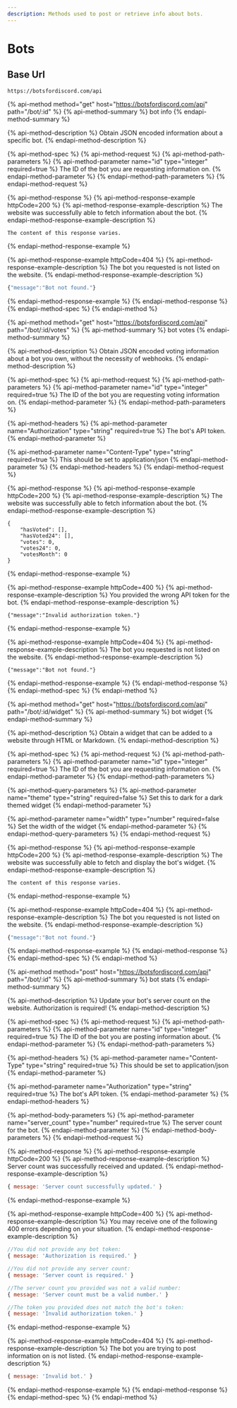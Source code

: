 ```yaml
---
description: Methods used to post or retrieve info about bots.
---
```


# Bots

## Base Url

```text
https://botsfordiscord.com/api
```

{% api-method method="get" host="https://botsfordiscord.com/api" path="/bot/:id" %}
{% api-method-summary %}
bot info
{% endapi-method-summary %}

{% api-method-description %}
Obtain JSON encoded information about a specific bot.
{% endapi-method-description %}

{% api-method-spec %}
{% api-method-request %}
{% api-method-path-parameters %}
{% api-method-parameter name="id" type="integer" required=true %}
The ID of the bot you are requesting information on.
{% endapi-method-parameter %}
{% endapi-method-path-parameters %}
{% endapi-method-request %}

{% api-method-response %}
{% api-method-response-example httpCode=200 %}
{% api-method-response-example-description %}
The website was successfully able to fetch information about the bot.
{% endapi-method-response-example-description %}

```text
The content of this response varies.
```
{% endapi-method-response-example %}

{% api-method-response-example httpCode=404 %}
{% api-method-response-example-description %}
The bot you requested is not listed on the website.
{% endapi-method-response-example-description %}

```javascript
{"message":"Bot not found."}
```
{% endapi-method-response-example %}
{% endapi-method-response %}
{% endapi-method-spec %}
{% endapi-method %}

{% api-method method="get" host="https://botsfordiscord.com/api" path="/bot/:id/votes" %}
{% api-method-summary %}
bot votes
{% endapi-method-summary %}

{% api-method-description %}
Obtain JSON encoded voting information about a bot you own, without the necessity of webhooks.
{% endapi-method-description %}

{% api-method-spec %}
{% api-method-request %}
{% api-method-path-parameters %}
{% api-method-parameter name="id" type="integer" required=true %}
The ID of the bot you are requesting voting information on.
{% endapi-method-parameter %}
{% endapi-method-path-parameters %}

{% api-method-headers %}
{% api-method-parameter name="Authorization" type="string" required=true %}
The bot's API token.
{% endapi-method-parameter %}

{% api-method-parameter name="Content-Type" type="string" required=true %}
This should be set to application/json
{% endapi-method-parameter %}
{% endapi-method-headers %}
{% endapi-method-request %}

{% api-method-response %}
{% api-method-response-example httpCode=200 %}
{% api-method-response-example-description %}
The website was successfully able to fetch information about the bot.
{% endapi-method-response-example-description %}

```
{
    "hasVoted": [],
    "hasVoted24": [],
    "votes": 0,
    "votes24": 0,
    "votesMonth": 0
}
```
{% endapi-method-response-example %}

{% api-method-response-example httpCode=400 %}
{% api-method-response-example-description %}
You provided the wrong API token for the bot.
{% endapi-method-response-example-description %}

```
{"message":"Invalid authorization token."}
```
{% endapi-method-response-example %}

{% api-method-response-example httpCode=404 %}
{% api-method-response-example-description %}
The bot you requested is not listed on the website.
{% endapi-method-response-example-description %}

```
{"message":"Bot not found."}
```
{% endapi-method-response-example %}
{% endapi-method-response %}
{% endapi-method-spec %}
{% endapi-method %}

{% api-method method="get" host="https://botsfordiscord.com/api" path="/bot/:id/widget" %}
{% api-method-summary %}
bot widget
{% endapi-method-summary %}

{% api-method-description %}
Obtain a widget that can be added to a website through HTML or Markdown.
{% endapi-method-description %}

{% api-method-spec %}
{% api-method-request %}
{% api-method-path-parameters %}
{% api-method-parameter name="id" type="integer" required=true %}
The ID of the bot you are requesting information on.
{% endapi-method-parameter %}
{% endapi-method-path-parameters %}

{% api-method-query-parameters %}
{% api-method-parameter name="theme" type="string" required=false %}
Set this to dark for a dark themed widget
{% endapi-method-parameter %}

{% api-method-parameter name="width" type="number" required=false %}
Set the width of the widget
{% endapi-method-parameter %}
{% endapi-method-query-parameters %}
{% endapi-method-request %}

{% api-method-response %}
{% api-method-response-example httpCode=200 %}
{% api-method-response-example-description %}
The website was successfully able to fetch and display the bot's widget.
{% endapi-method-response-example-description %}

```text
The content of this response varies.
```
{% endapi-method-response-example %}

{% api-method-response-example httpCode=404 %}
{% api-method-response-example-description %}
The bot you requested is not listed on the website.
{% endapi-method-response-example-description %}

```javascript
{"message":"Bot not found."}
```
{% endapi-method-response-example %}
{% endapi-method-response %}
{% endapi-method-spec %}
{% endapi-method %}

{% api-method method="post" host="https://botsfordiscord.com/api" path="/bot/:id" %}
{% api-method-summary %}
bot stats
{% endapi-method-summary %}

{% api-method-description %}
Update your bot's server count on the website. Authorization is required!
{% endapi-method-description %}

{% api-method-spec %}
{% api-method-request %}
{% api-method-path-parameters %}
{% api-method-parameter name="id" type="integer" required=true %}
The ID of the bot you are posting information about.
{% endapi-method-parameter %}
{% endapi-method-path-parameters %}

{% api-method-headers %}
{% api-method-parameter name="Content-Type" type="string" required=true %}
This should be set to application/json
{% endapi-method-parameter %}

{% api-method-parameter name="Authorization" type="string" required=true %}
The bot's API token.
{% endapi-method-parameter %}
{% endapi-method-headers %}

{% api-method-body-parameters %}
{% api-method-parameter name="server\_count" type="number" required=true %}
The server count for the bot.
{% endapi-method-parameter %}
{% endapi-method-body-parameters %}
{% endapi-method-request %}

{% api-method-response %}
{% api-method-response-example httpCode=200 %}
{% api-method-response-example-description %}
Server count was successfully received and updated.
{% endapi-method-response-example-description %}

```javascript
{ message: 'Server count successfully updated.' }
```
{% endapi-method-response-example %}

{% api-method-response-example httpCode=400 %}
{% api-method-response-example-description %}
You may receive one of the following 400 errors depending on your situation.
{% endapi-method-response-example-description %}

```javascript
//You did not provide any bot token:
{ message: 'Authorization is required.' }

//You did not provide any server count:
{ message: 'Server count is required.' }

//The server count you provided was not a valid number:
{ message: 'Server count must be a valid number.' }

//The token you provided does not match the bot's token:
{ message: 'Invalid authorization token.' }
```
{% endapi-method-response-example %}

{% api-method-response-example httpCode=404 %}
{% api-method-response-example-description %}
The bot you are trying to post information on is not listed.
{% endapi-method-response-example-description %}

```javascript
{ message: 'Invalid bot.' }
```
{% endapi-method-response-example %}
{% endapi-method-response %}
{% endapi-method-spec %}
{% endapi-method %}


